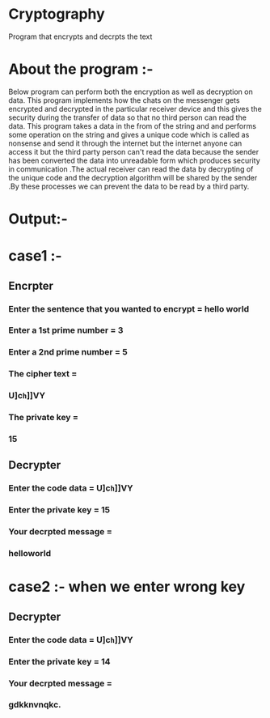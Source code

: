 # Cryptography
Program that encrypts and decrpts the text
# About the program :-

   Below program can perform both the encryption as well as decryption on data. This program implements how the chats on the messenger gets encrypted and decrypted in the particular receiver device and this gives the security during the transfer of data so that no third person can read the data.
  This program takes a data in the from of the string and and performs some operation on the string and gives a unique code which is called as nonsense and send it through the internet but the internet anyone can access it but the third party person can't read the data because the sender has been converted the data into unreadable form which produces security in communication .The actual receiver can read the data by decrypting of the unique code and the decryption algorithm will be shared by the sender .By these processes we can prevent the data to be read by a third party.

# Output:-
# case1 :-
## Encrpter
### Enter the sentence that you wanted to encrypt = hello world
### Enter a 1st prime number = 3
### Enter a 2nd prime number = 5
### The cipher text = 
### U]c`h`]]VY
### The private key = 
### 15

## Decrypter
### Enter the code data = U]c`h`]]VY
### Enter the private key = 15
### Your decrpted message =
### helloworld

# case2 :- when we enter wrong key
## Decrypter
### Enter the code data =  U]c`h`]]VY
### Enter the private key = 14
### Your decrpted message =
### gdkknvnqkc.
